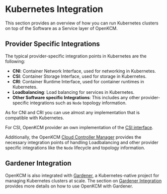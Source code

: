 # Kubernetes Integration

This section provides an overview of how you can run Kubernetes clusters on top of the Software as a Service layer
of OpenKCM.

## Provider Specific Integrations

The typical provider-specific integration points in Kubernetes are the following:

- **CNI**: Container Network Interface, used for networking in Kubernetes.
- **CSI**: Container Storage Interface, used for storage in Kubernetes.
- **CRI**: Container Runtime Interface, used for container runtimes in Kubernetes.
- **Loadbalancing**: Load balancing for services in Kubernetes.
- **Other Software specific Integrations**: This includes any other provider-specific integrations such as `Node` topology information.

As for CNI and CRI you can use almost any implementation that is compatible with Kubernetes.

For CSI, OpenKCM provider an own implementation of the [CSI interface](/saas/kubernetes/csi-driver).

Additionally, the OpenKCM [Cloud Controller Manager](/saas/kubernetes/cloud-controller-manager) provides the necessary
integration points of handling Loadbalancing and other provider specific integrations like the `Node` lifecycle and topology information.

## Gardener Integration

OpenKCM is also integrated with [Gardener](https://gardener.cloud/), a Kubernetes-native project for managing Kubernetes clusters at scale.
The section on [Gardener Integration](/saas/kubernetes/gardener) provides more details on how to use OpenKCM with Gardener.
